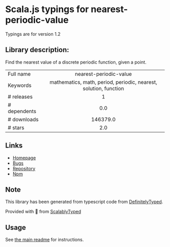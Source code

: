 
# Scala.js typings for nearest-periodic-value

Typings are for version 1.2

## Library description:
Find the nearest value of a discrete periodic function, given a point.

|                    |                 |
| ------------------ | :-------------: |
| Full name          | nearest-periodic-value |
| Keywords           | mathematics, math, period, periodic, nearest, solution, function |
| # releases         | 1 |
| # dependents       | 0.0 |
| # downloads        | 146379.0 |
| # stars            | 2.0 |

## Links
- [Homepage](https://github.com/jmeas/nearest-periodic-value.js)
- [Bugs](https://github.com/jmeas/nearest-periodic-value.js/issues)
- [Repository](https://github.com/jmeas/nearest-periodic-value.js)
- [Npm](https://www.npmjs.com/package/nearest-periodic-value)
    


## Note
This library has been generated from typescript code from [DefinitelyTyped](https://definitelytyped.org).

Provided with :purple_heart: from [ScalablyTyped](https://github.com/oyvindberg/ScalablyTyped)

## Usage
See [the main readme](../../readme.md) for instructions.


